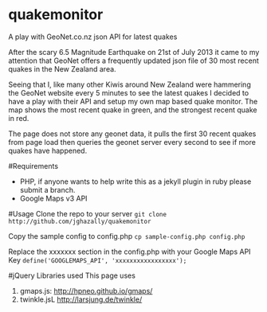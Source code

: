 quakemonitor
============

A play with GeoNet.co.nz json API for latest quakes

After the scary 6.5 Magnitude Earthquake on 21st
of July 2013 it came to my attention that GeoNet
offers a frequently updated json file of 30 most recent quakes
in the New Zealand area.

Seeing that I, like many other Kiwis around New Zealand were hammering
the GeoNet website every 5 minutes to see the latest quakes I decided to
have a play with their API and setup my own map based quake monitor. The
map shows the most recent quake in green, and the strongest recent quake
in red.

The page does not store any geonet data, it pulls the first 30 recent
quakes from page load then queries the geonet server every second to see
if more quakes have happened.


#Requirements
* PHP, if anyone wants to help write this as a jekyll plugin in ruby please submit a branch.
* Google Maps v3 API

#Usage
Clone the repo to your server
`
git clone http://github.com/jghazally/quakemonitor
`

Copy the sample config to config.php
`
cp sample-config.php config.php
`

Replace the xxxxxxx section in the config.php with your Google Maps API
Key
`
define('GOOGLEMAPS_API', 'xxxxxxxxxxxxxxxxx');
`

#jQuery Libraries used
This page uses

1. gmaps.js: http://hpneo.github.io/gmaps/
1. twinkle.jsL http://larsjung.de/twinkle/
